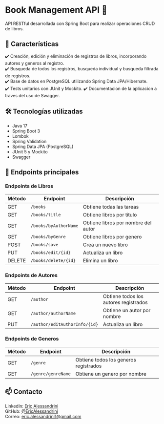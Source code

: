 # Book Management API 📝  
API RESTful desarrollada con Spring Boot para realizar operaciones CRUD de libros.

## 🚀 Características  
✔️ Creación, edición y eliminación de registros de libros, incorporando autores y generos al registro.  
✔️ Busqueda de todos los registros, busqueda individual y busqueda filtrada de registros.  
✔️ Base de datos en PostgreSQL utilizando Spring Data JPA/Hibernate.  
✔️ Tests unitarios con JUnit y Mockito.
✔️ Documentacion de la aplicacion a traves del uso de Swagger.

## 🛠️ Tecnologías utilizadas  
- Java 17  
- Spring Boot 3
- Lombok
- Spring Validation
- Spring Data JPA (PostgreSQL)  
- JUnit 5 y Mockito  
- Swagger

## 📌 Endpoints principales

### Endpoints de Libros

| Método | Endpoint       | Descripción                 |
|--------|--------------|-----------------------------|
| GET    | `/books`      | Obtiene todas las tareas    |
| GET    | `/books/title`      | Obtiene libros por titulo    |
| GET    | `/books/byAuthorName`      | Obtiene libros por nombre del autor    |
| GET    | `/books/byGenre`      | Obtiene libros por genero    |
| POST   | `/books/save`      | Crea un nuevo libro        |
| PUT    | `/books/edit/{id}` | Actualiza un libro         |
| DELETE | `/books/delete/{id}` | Elimina un libro           |

### Endpoints de Autores

| Método | Endpoint      | Descripción                 |
|--------|---------------|-----------------------------|
| GET    | `/author`      | Obtiene todos los autores registrados |
| GET    | `/author/authorName` | Obtiene un autor por nombre |
| PUT    | `/author/editAuthorInfo/{id}` | Actualiza un libro |

### Endpoints de Generos

| Método | Endpoint      | Descripción                 |
|--------|---------------|-----------------------------|
| GET    | `/genre`      | Obtiene todos los generos registrados |
| GET    | `/genre/genreName` | Obtiene un genero por nombre |

## 📫 Contacto  
LinkedIn: [Eric Alessandrini](https://www.linkedin.com/in/eric-alessandrini29)  
GitHub: [@EricAlessandrini](https://github.com/EricAlessandrini)  
Correo: eric.alessandrini1@gmail.com  
